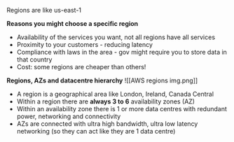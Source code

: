 Regions are like us-east-1

**Reasons you might choose a specific region**
- Availability of the services you want, not all regions have all services
- Proximity to your customers - reducing latency
- Compliance with laws in the area - gov might require you to store data in that country
- Cost: some regions are cheaper than others!

**Regions, AZs and datacentre hierarchy**
![[AWS regions img.png]]

- A region is a geographical area like London, Ireland, Canada Central
- Within a region there are **always 3 to 6** availability zones (AZ)
- Within an availability zone there is 1 or more data centres with redundant power, networking and connectivity
- AZs are connected with ultra high bandwidth, ultra low latency networking (so they can act like they are 1 data centre)
